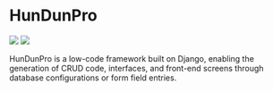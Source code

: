 # HunDunPro

[![](https://img.shields.io/badge/HunDunPro-V2.0.0-gray.svg?longCache=true&colorB=green)](https://pro.hundun.ink/doc) [![](https://img.shields.io/badge/README-EN-gray.svg?longCache=true&colorB=orange)](./README-EN.md) 

HunDunPro is a low-code framework built on Django, enabling the generation of CRUD code, interfaces, and front-end screens through database configurations or form field entries.



